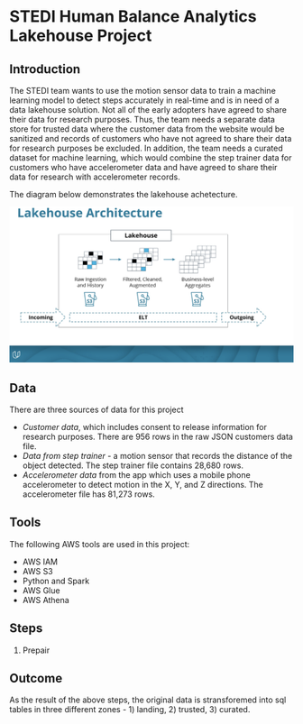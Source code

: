 # STEDI Human Balance Analytics Lakehouse Project

## Introduction
The STEDI team wants to use the motion sensor data to train a machine learning model to detect steps accurately in real-time and is in need of a data lakehouse solution. Not all of the early adopters have agreed to share their data for research purposes. Thus, the team needs a separate data store for trusted data where the customer data from the website would be sanitized and records of customers who have not agreed to share their data for research purposes be excluded. In addition, the team needs a curated dataset for machine learning, which would combine the step trainer data for customers who have accelerometer data and have agreed to share their data for research with accelerometer records. 

The diagram below demonstrates the lakehouse achetecture.

![datalake](./images/lakehouse.png)

## Data
There are three sources of data for this project
- *Customer data*, which includes consent to release information for research purposes. There are 956 rows in the raw JSON customers data file.
- *Data from step trainer* - a motion sensor that records the distance of the object detected. The step trainer file contains 28,680 rows.
- *Accelerometer data* from the app which uses a mobile phone accelerometer to detect motion in the X, Y, and Z directions. The accelerometer file has 81,273 rows.
## Tools
The following AWS tools are used in this project:
- AWS IAM
- AWS S3
- Python and Spark
- AWS Glue
- AWS Athena

## Steps
1) Prepair
## Outcome
As the result of the above steps, the original data is stransforemed into sql tables in three different zones - 1) landing, 2) trusted, 3) curated. 
